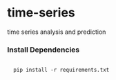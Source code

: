 # time-series

time series analysis and prediction


### Install Dependencies

```

  pip install -r requirements.txt

```
